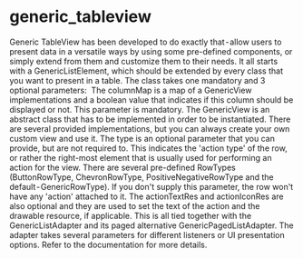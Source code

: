 # generic_tableview
Generic TableView has been developed to do exactly that - allow users to present data in a versatile ways by using some pre-defined components, or simply extend from them and customize them to their needs.
It all starts with a GenericListElement, which should be extended by every class that you want to present in a table. The class takes one mandatory and 3 optional parameters: 
The columnMap is a map of a GenericView implementations and a boolean value that indicates if this column should be displayed or not. This parameter is mandatory. The GenericView is an abstract class that has to be implemented in order to be instantiated. There are several provided implementations, but you can always create your own custom view and use it.
The type is an optional parameter that you can provide, but are not required to. This indicates the 'action type' of the row, or rather the right-most element that is usually used for performing an action for the view. There are several pre-defined RowTypes (ButtonRowType, ChevronRowType, PositiveNegativeRowType and the default - GenericRowType). If you don't supply this parameter, the row won't have any 'action' attached to it. The actionTextRes and actionIconRes are also optional and they are used to set the text of the action and the drawable resource, if applicable.
This is all tied together with the GenericListAdapter and its paged alternative GenericPagedListAdapter. The adapter takes several parameters for different listeners or UI presentation options. Refer to the documentation for more details.
